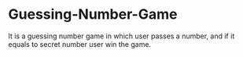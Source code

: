 # Guessing-Number-Game
It is a guessing number game in which user passes a number, and if it equals to secret number user win the game.
